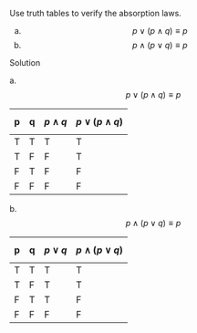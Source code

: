 Use truth tables to verify the absorption laws.

1. $$p \vee (p \wedge q) \equiv p$$
2. $$p \wedge (p \vee q) \equiv p$$

Solution

a. $$p \vee (p \wedge q) \equiv p$$

|p|q|$$p \wedge q$$|$$p \vee (p \wedge q)$$|
|--|--|--|--|
|T|T|T|T|
|T|F|F|T|
|F|T|F|F|
|F|F|F|F|

b. $$p \wedge (p \vee q) \equiv p$$

|p|q|$$p \vee q$$|$$p \wedge (p \vee q)$$|
|--|--|--|--|
|T|T|T|T|
|T|F|T|T|
|F|T|T|F|
|F|F|F|F|

<style type="text/css">
    ol { list-style-type: lower-alpha; }
</style>